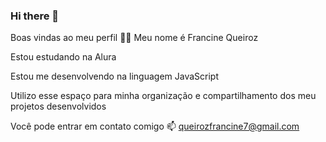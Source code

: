 ### Hi there 👋
Boas vindas ao meu perfil 💙💙
Meu nome é Francine Queiroz

Estou estudando na Alura

Estou me desenvolvendo na linguagem JavaScript

Utilizo esse espaço para minha organização e compartilhamento dos meu projetos desenvolvidos

Você pode entrar em contato comigo 📫
queirozfrancine7@gmail.com


<!--
**Murtafran/Murtafran** is a ✨ _special_ ✨ repository because its `README.md` (this file) appears on your GitHub profile.

Here are some ideas to get you started:

- 🔭 I’m currently working on ... Estou estudando no Alura
- 🌱 I’m currently learning ... Estou me desenvolvendo na linguagem JavaScript
- 👯 I’m looking to collaborate on ...Utilizo esse espaço para minha organização e compartilhamento dos meu projetos desenvolvidos
- 🤔 I’m looking for help with ...
- 💬 Ask me about ...
- 📫 How to reach me: ... queirozfrancine7@gmail.com
- 😄 Pronouns: ...
- ⚡ Fun fact: ... 
-->

